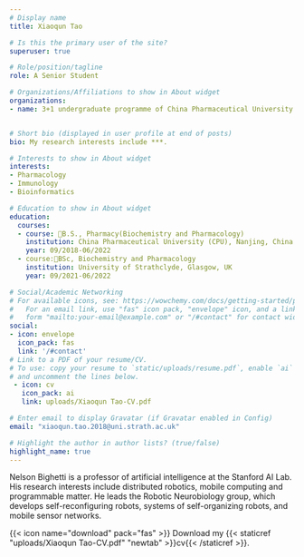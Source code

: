 ```yaml
---
# Display name
title: Xiaoqun Tao

# Is this the primary user of the site?
superuser: true

# Role/position/tagline
role: A Senior Student

# Organizations/Affiliations to show in About widget
organizations:
- name: 3+1 undergraduate programme of China Pharmaceutical University & University of Strathclyde


# Short bio (displayed in user profile at end of posts)
bio: My research interests include ***.

# Interests to show in About widget
interests:
- Pharmacology
- Immunology
- Bioinformatics

# Education to show in About widget
education:
  courses:
  - course: B.S., Pharmacy(Biochemistry and Pharmacology)
    institution: China Pharmaceutical University (CPU), Nanjing, China
    year: 09/2018-06/2022
  - course:BSc, Biochemistry and Pharmacology
    institution: University of Strathclyde, Glasgow, UK	
    year: 09/2021-06/2022

# Social/Academic Networking
# For available icons, see: https://wowchemy.com/docs/getting-started/page-builder/#icons
#   For an email link, use "fas" icon pack, "envelope" icon, and a link in the
#   form "mailto:your-email@example.com" or "/#contact" for contact widget.
social:
- icon: envelope
  icon_pack: fas
  link: '/#contact'
# Link to a PDF of your resume/CV.
# To use: copy your resume to `static/uploads/resume.pdf`, enable `ai` icons in `params.toml`, 
# and uncomment the lines below.
 - icon: cv
   icon_pack: ai
   link: uploads/Xiaoqun Tao-CV.pdf

# Enter email to display Gravatar (if Gravatar enabled in Config)
email: "xiaoqun.tao.2018@uni.strath.ac.uk"

# Highlight the author in author lists? (true/false)
highlight_name: true
---
```


Nelson Bighetti is a professor of artificial intelligence at the Stanford AI Lab. His research interests include distributed robotics, mobile computing and programmable matter. He leads the Robotic Neurobiology group, which develops self-reconfiguring robots, systems of self-organizing robots, and mobile sensor networks.



{{< icon name="download" pack="fas" >}} Download my {{< staticref "uploads/Xiaoqun Tao-CV.pdf" "newtab" >}}cv{{< /staticref >}}.
